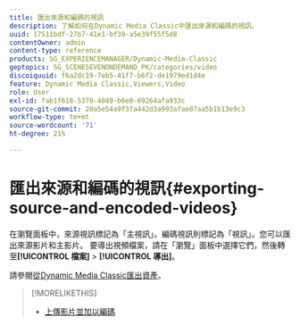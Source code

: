 ```yaml
---
title: 匯出來源和編碼的視訊
description: 了解如何在Dynamic Media Classic中匯出來源和編碼的視訊。
uuid: 17511bdf-27b7-41e1-bf39-a5e39f55f5d8
contentOwner: admin
content-type: reference
products: SG_EXPERIENCEMANAGER/Dynamic-Media-Classic
geptopics: SG_SCENESEVENONDEMAND_PK/categories/video
discoiquuid: f6a2dc19-7eb5-41f7-b6f2-de1979ed1d4e
feature: Dynamic Media Classic,Viewers,Video
role: User
exl-id: fab1f618-5370-4049-b6e0-69264afa933c
source-git-commit: 20a5e54a9f3fa442d3a993afae07aa5b1b13e9c3
workflow-type: tm+mt
source-wordcount: '71'
ht-degree: 21%

---
```


# 匯出來源和編碼的視訊{#exporting-source-and-encoded-videos}

在瀏覽面板中，來源視訊標記為「主視訊」。編碼視訊則標記為「視訊」。您可以匯出來源影片和主影片。 要導出視頻檔案，請在「瀏覽」面板中選擇它們，然後轉至&#x200B;**[!UICONTROL 檔案]** > **[!UICONTROL 導出]**。

請參閱[從Dynamic Media Classic匯出資產](exporting-assets-from-dmc.md#exporting-assets-from-dmc)。

>[!MORELIKETHIS]
>
>* [上傳影片並加以編碼](uploading-encoding-videos.md#uploading_and_encoding_videos)

